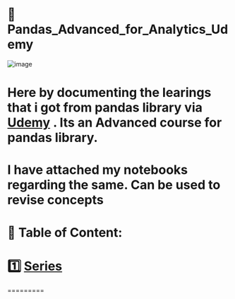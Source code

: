 # 🐼 Pandas_Advanced_for_Analytics_Udemy

![image](https://github.com/DeepanRaju-exe/Pandas_Advanced_for_Analytics_Udemy/assets/68472546/28e5f86a-007e-4278-91be-3bc968d315f3)


# Here by documenting the learings that i got from pandas library via [Udemy](https://www.udemy.com/course/the-ultimate-pandas-bootcamp-advanced-python-data-analysis/) . Its an Advanced course for pandas library.

# I have attached my notebooks regarding the same. Can be used to revise concepts

# 📖 Table of Content:

# 1️⃣ [Series]()
=========

